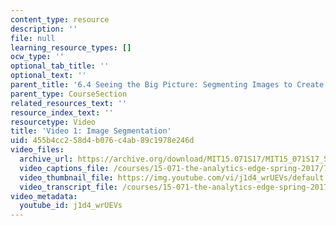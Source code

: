 ```yaml
---
content_type: resource
description: ''
file: null
learning_resource_types: []
ocw_type: ''
optional_tab_title: ''
optional_text: ''
parent_title: '6.4 Seeing the Big Picture: Segmenting Images to Create Data  (Recitation)'
parent_type: CourseSection
related_resources_text: ''
resource_index_text: ''
resourcetype: Video
title: 'Video 1: Image Segmentation'
uid: 455b4cc2-58d4-b076-c4ab-89c1978e246d
video_files:
  archive_url: https://archive.org/download/MIT15.071S17/MIT15_071S17_Session_6.4.02_300k.mp4
  video_captions_file: /courses/15-071-the-analytics-edge-spring-2017/794ebf7d8a8955ff8fa531f11f063788_j1d4_wrUEVs.vtt
  video_thumbnail_file: https://img.youtube.com/vi/j1d4_wrUEVs/default.jpg
  video_transcript_file: /courses/15-071-the-analytics-edge-spring-2017/dc18e66ed88643c86abff1349ab66b8e_j1d4_wrUEVs.pdf
video_metadata:
  youtube_id: j1d4_wrUEVs
---
```

